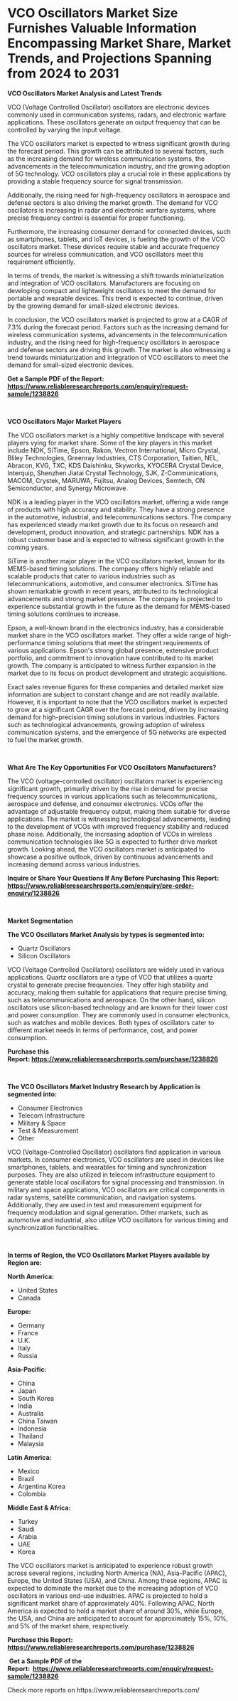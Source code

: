 <p><h1>VCO Oscillators Market Size Furnishes Valuable Information Encompassing Market Share, Market Trends, and Projections Spanning from 2024 to 2031</h1></p><p><strong>VCO Oscillators Market Analysis and Latest Trends</strong></p>
<p><p>VCO (Voltage Controlled Oscillator) oscillators are electronic devices commonly used in communication systems, radars, and electronic warfare applications. These oscillators generate an output frequency that can be controlled by varying the input voltage. </p><p>The VCO oscillators market is expected to witness significant growth during the forecast period. This growth can be attributed to several factors, such as the increasing demand for wireless communication systems, the advancements in the telecommunication industry, and the growing adoption of 5G technology. VCO oscillators play a crucial role in these applications by providing a stable frequency source for signal transmission.</p><p>Additionally, the rising need for high-frequency oscillators in aerospace and defense sectors is also driving the market growth. The demand for VCO oscillators is increasing in radar and electronic warfare systems, where precise frequency control is essential for proper functioning.</p><p>Furthermore, the increasing consumer demand for connected devices, such as smartphones, tablets, and IoT devices, is fueling the growth of the VCO oscillators market. These devices require stable and accurate frequency sources for wireless communication, and VCO oscillators meet this requirement efficiently.</p><p>In terms of trends, the market is witnessing a shift towards miniaturization and integration of VCO oscillators. Manufacturers are focusing on developing compact and lightweight oscillators to meet the demand for portable and wearable devices. This trend is expected to continue, driven by the growing demand for small-sized electronic devices.</p><p>In conclusion, the VCO oscillators market is projected to grow at a CAGR of 7.3% during the forecast period. Factors such as the increasing demand for wireless communication systems, advancements in the telecommunication industry, and the rising need for high-frequency oscillators in aerospace and defense sectors are driving this growth. The market is also witnessing a trend towards miniaturization and integration of VCO oscillators to meet the demand for small-sized electronic devices.</p></p>
<p><strong>Get a Sample PDF of the Report:&nbsp; <a href="https://www.reliableresearchreports.com/enquiry/request-sample/1238826">https://www.reliableresearchreports.com/enquiry/request-sample/1238826</a></strong></p>
<p>&nbsp;</p>
<p><strong>VCO Oscillators Major Market Players</strong></p>
<p><p>The VCO oscillators market is a highly competitive landscape with several players vying for market share. Some of the key players in this market include NDK, SiTime, Epson, Rakon, Vectron International, Micro Crystal, Bliley Technologies, Greenray Industries, CTS Corporation, Taitien, NEL, Abracon, KVG, TXC, KDS Daishinku, Skyworks, KYOCERA Crystal Device, Interquip, Shenzhen Jiatai Crystal Technology, SJK, Z-Communications, MACOM, Crystek, MARUWA, Fujitsu, Analog Devices, Semtech, ON Semiconductor, and Synergy Microwave.</p><p>NDK is a leading player in the VCO oscillators market, offering a wide range of products with high accuracy and stability. They have a strong presence in the automotive, industrial, and telecommunications sectors. The company has experienced steady market growth due to its focus on research and development, product innovation, and strategic partnerships. NDK has a robust customer base and is expected to witness significant growth in the coming years.</p><p>SiTime is another major player in the VCO oscillators market, known for its MEMS-based timing solutions. The company offers highly reliable and scalable products that cater to various industries such as telecommunications, automotive, and consumer electronics. SiTime has shown remarkable growth in recent years, attributed to its technological advancements and strong market presence. The company is projected to experience substantial growth in the future as the demand for MEMS-based timing solutions continues to increase.</p><p>Epson, a well-known brand in the electronics industry, has a considerable market share in the VCO oscillators market. They offer a wide range of high-performance timing solutions that meet the stringent requirements of various applications. Epson's strong global presence, extensive product portfolio, and commitment to innovation have contributed to its market growth. The company is anticipated to witness further expansion in the market due to its focus on product development and strategic acquisitions.</p><p>Exact sales revenue figures for these companies and detailed market size information are subject to constant change and are not readily available. However, it is important to note that the VCO oscillators market is expected to grow at a significant CAGR over the forecast period, driven by increasing demand for high-precision timing solutions in various industries. Factors such as technological advancements, growing adoption of wireless communication systems, and the emergence of 5G networks are expected to fuel the market growth.</p></p>
<p>&nbsp;</p>
<p><strong>What Are The Key Opportunities For VCO Oscillators Manufacturers?</strong></p>
<p><p>The VCO (voltage-controlled oscillator) oscillators market is experiencing significant growth, primarily driven by the rise in demand for precise frequency sources in various applications such as telecommunications, aerospace and defense, and consumer electronics. VCOs offer the advantage of adjustable frequency output, making them suitable for diverse applications. The market is witnessing technological advancements, leading to the development of VCOs with improved frequency stability and reduced phase noise. Additionally, the increasing adoption of VCOs in wireless communication technologies like 5G is expected to further drive market growth. Looking ahead, the VCO oscillators market is anticipated to showcase a positive outlook, driven by continuous advancements and increasing demand across various industries.</p></p>
<p><strong>Inquire or Share Your Questions If Any Before Purchasing This Report: <a href="https://www.reliableresearchreports.com/enquiry/pre-order-enquiry/1238826">https://www.reliableresearchreports.com/enquiry/pre-order-enquiry/1238826</a></strong></p>
<p>&nbsp;</p>
<p><strong>Market Segmentation</strong></p>
<p><strong>The VCO Oscillators Market Analysis by types is segmented into:</strong></p>
<p><ul><li>Quartz Oscillators</li><li>Silicon Oscillators</li></ul></p>
<p><p>VCO (Voltage Controlled Oscillators) oscillators are widely used in various applications. Quartz oscillators are a type of VCO that utilizes a quartz crystal to generate precise frequencies. They offer high stability and accuracy, making them suitable for applications that require precise timing, such as telecommunications and aerospace. On the other hand, silicon oscillators use silicon-based technology and are known for their lower cost and power consumption. They are commonly used in consumer electronics, such as watches and mobile devices. Both types of oscillators cater to different market needs in terms of performance, cost, and power consumption.</p></p>
<p><strong>Purchase this Report:&nbsp;<a href="https://www.reliableresearchreports.com/purchase/1238826">https://www.reliableresearchreports.com/purchase/1238826</a></strong></p>
<p>&nbsp;</p>
<p><strong>The VCO Oscillators Market Industry Research by Application is segmented into:</strong></p>
<p><ul><li>Consumer Electronics</li><li>Telecom Infrastructure</li><li>Military & Space</li><li>Test & Measurement</li><li>Other</li></ul></p>
<p><p>VCO (Voltage-Controlled Oscillator) oscillators find application in various markets. In consumer electronics, VCO oscillators are used in devices like smartphones, tablets, and wearables for timing and synchronization purposes. They are also utilized in telecom infrastructure equipment to generate stable local oscillators for signal processing and transmission. In military and space applications, VCO oscillators are critical components in radar systems, satellite communication, and navigation systems. Additionally, they are used in test and measurement equipment for frequency modulation and signal generation. Other markets, such as automotive and industrial, also utilize VCO oscillators for various timing and synchronization functionalities.</p></p>
<p>&nbsp;</p>
<p><strong>In terms of Region, the VCO Oscillators Market Players available by Region are:</strong></p>
<p>
    <p> <strong> North America: </strong>
        <ul>
            <li>United States</li>
            <li>Canada</li>
        </ul>
        </p> 
    <p> <strong> Europe: </strong>
        <ul>
            <li>Germany</li>
            <li>France</li>
            <li>U.K.</li>
            <li>Italy</li>
            <li>Russia</li>
        </ul>
        </p> 
    <p> <strong> Asia-Pacific: </strong>
        <ul>
            <li>China</li>
            <li>Japan</li>
            <li>South Korea</li>
            <li>India</li>
            <li>Australia</li>
            <li>China Taiwan</li>
            <li>Indonesia</li>
            <li>Thailand</li>
            <li>Malaysia</li>
        </ul>
        </p> 
    <p> <strong> Latin America: </strong>
        <ul>
            <li>Mexico</li>
            <li>Brazil</li>
            <li>Argentina Korea</li>
            <li>Colombia</li>
        </ul>
        </p> 
    <p> <strong> Middle East & Africa: </strong>
        <ul>
            <li>Turkey</li>
            <li>Saudi</li>
            <li>Arabia</li>
            <li>UAE</li>
            <li>Korea</li>
        </ul>
    </p>
    </p>
<p><p>The VCO oscillators market is anticipated to experience robust growth across several regions, including North America (NA), Asia-Pacific (APAC), Europe, the United States (USA), and China. Among these regions, APAC is expected to dominate the market due to the increasing adoption of VCO oscillators in various end-use industries. APAC is projected to hold a significant market share of approximately 40%. Following APAC, North America is expected to hold a market share of around 30%, while Europe, the USA, and China are anticipated to account for approximately 15%, 10%, and 5% of the market share, respectively.</p></p>
<p><strong>Purchase this Report: <a href="https://www.reliableresearchreports.com/purchase/1238826">https://www.reliableresearchreports.com/purchase/1238826</a></strong></p>
<p>&nbsp;<strong>Get a Sample PDF of the Report:&nbsp;&nbsp;<a href="https://www.reliableresearchreports.com/enquiry/request-sample/1238826">https://www.reliableresearchreports.com/enquiry/request-sample/1238826</a></strong></p>
<p><strong></strong></p>
<p>Check more reports on https://www.reliableresearchreports.com/</p>